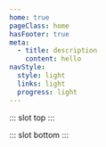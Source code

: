 ```yaml
---
home: true
pageClass: home
hasFooter: true
meta:
  - title: description
    content: hello
navStyle:
  style: light
  links: light
  progress: light
---
```


::: slot top
<HomeDeco/>
<Home/>
:::

::: slot bottom
:::
